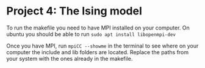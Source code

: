 # Project 4: The Ising model

To run the makefile you need to have MPI installed on your computer. 
On ubuntu you should be able to run ```sudo apt install libopenmpi-dev```
  
Once you have MPI, run 
  ```mpiCC --showme```
in the terminal to see where on your computer the include and lib folders are located. Replace the paths from your system with the ones already in the makefile.
